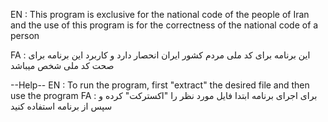 EN : This program is exclusive for the national code of the people of Iran and the use of this program is for the correctness of the national code of a person

FA : این برنامه برای کد ملی مردم کشور ایران انحصار دارد و کاربرد این برنامه برای صحت کد ملی شخص میباشد

--Help--
EN : To run the program, first "extract" the desired file and then use the program 
FA : برای اجرای برنامه ابتدا فایل مورد نظر را "اکسترکت" کرده و سپس از برنامه استفاده کنید
